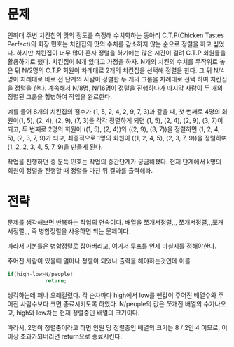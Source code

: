# 문제
인하대 주변 치킨칩의 맛의 정도를 측정해 수치화하는 동아리 C.T.P(Chicken Tastes Perfect)의 회장 민호는 치킨집의 맛의 수치를 감소하지 않는 순으로 정렬을 하고 싶었다. 하지만 치킨집이 너무 많아 혼자 정렬을 하기에는 많은 시간이 걸려 C.T.P 회원들을 활용하기로 했다. 치킨집이 N개 있다고 가정을 하자. N개의 치킨의 수치를 무작위로 놓은 뒤 N/2명의 C.T.P 회원이 차례대로 2개의 치킨집을 선택해  정렬을 한다. 그 뒤 N/4명이 차례대로 바로 전 단계의 사람이 정렬한 두 개의 그룹을 차례대로 선택 하여 치킨집을 정렬을 한다. 계속해서 N/8명, N/16명이 정렬을 진행하다가 마지막 사람이 두 개의 정렬된 그룹을 합병하여 작업을 완료한다.

예를 들어 8개의 치킨집의 점수가 (1, 5, 2, 4, 2, 9, 7, 3)과 같을 때, 첫 번째로 4명의 회원이(1, 5), (2, 4), (2, 9), (7, 3)을 각각 정렬하게 되면 (1, 5), (2, 4), (2, 9), (3, 7)이 되고, 두 번째로 2명의 회원이 ((1, 5), (2, 4))와 ((2, 9), (3, 7))을 정렬하면 (1, 2, 4, 5), (2, 3, 7, 9)가 되고, 최종적으로 1명의 회원이 ((1, 2, 4, 5), (2, 3, 7, 9))을 정렬하여 (1, 2, 2, 3, 4, 5, 7, 9)을 만들게 된다.

작업을 진행하던 중 문득 민호는 작업의 중간단계가 궁금해졌다. 현재 단계에서 k명의 회원이 정렬을 진행할 때 정렬을 마친 뒤 결과를 출력해라.


# 전략

문제를 생각해보면 반복하는 작업의 연속이다.
배열을 쪼개서정렬,,, 쪼개서정렬,,,쪼개서정렬,,, 즉 병합정렬을 사용하면 되는 문제이다.

따라서 기본틀은 병합정렬로 잡아버리고, 여기서 루프를 언제 마칠지를 정해야한다.

주어진 사람이 있을때 얼마나 정렬이 되었나 출력을 해야하는것인데 이를
```java
if(high-low>N/people)
			return;
```

생각하는데 꽤나 오래걸렸다.
각 순차마다 high에서 low를 뺀값이 주어진 배열수와 주어진 사람수보다 크면 종료시키도록 하였다.
N/people의 값은 쪼개진 배열의 수가나오고, high와 low차는 현재 정렬중인 배열의 크기이다.

따라서, 2명이 정렬중이라고 하면 인원 당 정렬중인 배열의 크기는 8 / 2인 4 이므로, 이이상 초과가되버리면 return으로 종료시킨다.
